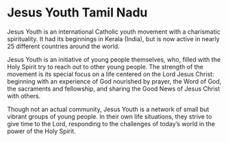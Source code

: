 Jesus Youth Tamil Nadu
====

Jesus Youth is an international Catholic youth movement with a charismatic spirituality. It had its beginnings in Kerala (India), but is now active in nearly 25 different countries around the world.

Jesus Youth is an initiative of young people themselves, who, filled with the Holy Spirit try to reach out to other young people. The strength of the movement is its special focus on a life centered on the Lord Jesus Christ: beginning with an experience of God nourished by prayer, the Word of God, the sacraments and fellowship, and sharing the Good News of Jesus Christ with others.

Though not an actual community, Jesus Youth is a network of small but vibrant groups of young people. In their own life situations, they strive to give time to the Lord, responding to the challenges of today’s world in the power of the Holy Spirit.
